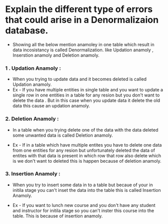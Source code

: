 # Explain the different type of errors that could arise in a Denormalizaion database.

- Showing all the below mention anamoley in one table which result in data incosistancy is called Denormalization. like Updation anamoly , Inserstion anamoly and Deletion anamoly.

### 1 . Updation Anamoly :

- When you trying to update data and it becomes deleted is called Updation anamoly.
- Ex - If you have multiple entities in single table and you want to update a single row in one entities in a table for any resion but you don't want to delete the data . But in this case when you update data it delete the old data this cause an updation anamoly.

### 2. Deletion Anamoly :

- In a table when you trying delete one of the data with the data deleted some unwanted data is called Deletion anamoly.

- Ex - If in a table which have multiple entites you have to delete one data from one entities for any resion but unfortunately deleted the data of entites with that data is present in which row that row also delete which is we don't want to deleted this is happen because of deletion anamoly.

### 3. Insertion Anamoly :

- When you try to insert some data in to a table but becaue of your in initila stage you can't inset the data into the table this is called Insertion Anamoly.

- Ex - If you want to lunch new course and you don't have any student and instructor for initila stage so you can't inster this course into the table. This is because of insertion anamoly.
